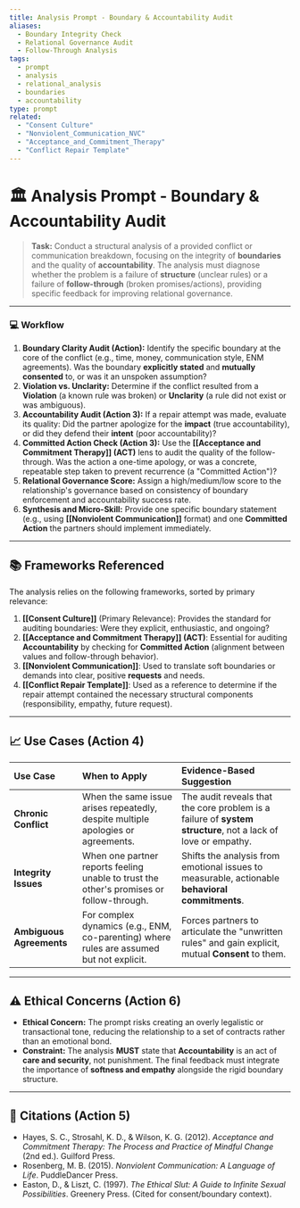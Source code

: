 ```yaml
---
title: Analysis Prompt - Boundary & Accountability Audit
aliases:
  - Boundary Integrity Check
  - Relational Governance Audit
  - Follow-Through Analysis
tags:
  - prompt
  - analysis
  - relational_analysis
  - boundaries
  - accountability
type: prompt
related:
  - "Consent Culture"
  - "Nonviolent_Communication_NVC"
  - "Acceptance_and_Commitment_Therapy"
  - "Conflict Repair Template"
---
```


<!-- @format -->

# 🏛️ Analysis Prompt - Boundary & Accountability Audit

> **Task:** Conduct a structural analysis of a provided conflict or communication breakdown, focusing on the integrity of **boundaries** and the quality of **accountability**. The analysis must diagnose whether the problem is a failure of **structure** (unclear rules) or a failure of **follow-through** (broken promises/actions), providing specific feedback for improving relational governance.

---

### 💻 Workflow

1.  **Boundary Clarity Audit (Action):** Identify the specific boundary at the core of the conflict (e.g., time, money, communication style, ENM agreements). Was the boundary **explicitly stated** and **mutually consented** to, or was it an unspoken assumption?
2.  **Violation vs. Unclarity:** Determine if the conflict resulted from a **Violation** (a known rule was broken) or **Unclarity** (a rule did not exist or was ambiguous).
3.  **Accountability Audit (Action 3):** If a repair attempt was made, evaluate its quality: Did the partner apologize for the **impact** (true accountability), or did they defend their **intent** (poor accountability)?
4.  **Committed Action Check (Action 3):** Use the **[[Acceptance and Commitment Therapy]] (ACT)** lens to audit the quality of the follow-through. Was the action a one-time apology, or was a concrete, repeatable step taken to prevent recurrence (a "Committed Action")?
5.  **Relational Governance Score:** Assign a high/medium/low score to the relationship's governance based on consistency of boundary enforcement and accountability success rate.
6.  **Synthesis and Micro-Skill:** Provide one specific boundary statement (e.g., using **[[Nonviolent Communication]]** format) and one **Committed Action** the partners should implement immediately.

---

## 📚 Frameworks Referenced

The analysis relies on the following frameworks, sorted by primary relevance:

1.  **[[Consent Culture]]** (Primary Relevance): Provides the standard for auditing boundaries: Were they explicit, enthusiastic, and ongoing?
2.  **[[Acceptance and Commitment Therapy]] (ACT)**: Essential for auditing **Accountability** by checking for **Committed Action** (alignment between values and follow-through behavior).
3.  **[[Nonviolent Communication]]**: Used to translate soft boundaries or demands into clear, positive **requests** and needs.
4.  **[[Conflict Repair Template]]**: Used as a reference to determine if the repair attempt contained the necessary structural components (responsibility, empathy, future request).

---

## 📈 Use Cases (Action 4)

| Use Case                 | When to Apply                                                                            | Evidence-Based Suggestion                                                                                    |
| :----------------------- | :--------------------------------------------------------------------------------------- | :----------------------------------------------------------------------------------------------------------- |
| **Chronic Conflict**     | When the same issue arises repeatedly, despite multiple apologies or agreements.         | The audit reveals that the core problem is a failure of **system structure**, not a lack of love or empathy. |
| **Integrity Issues**     | When one partner reports feeling unable to trust the other's promises or follow-through. | Shifts the analysis from emotional issues to measurable, actionable **behavioral commitments**.              |
| **Ambiguous Agreements** | For complex dynamics (e.g., ENM, co-parenting) where rules are assumed but not explicit. | Forces partners to articulate the "unwritten rules" and gain explicit, mutual **Consent** to them.           |

---

## ⚠️ Ethical Concerns (Action 6)

- **Ethical Concern:** The prompt risks creating an overly legalistic or transactional tone, reducing the relationship to a set of contracts rather than an emotional bond.
- **Constraint:** The analysis **MUST** state that **Accountability** is an act of **care and security**, not punishment. The final feedback must integrate the importance of **softness and empathy** alongside the rigid boundary structure.

---

## 📖 Citations (Action 5)

- Hayes, S. C., Strosahl, K. D., & Wilson, K. G. (2012). _Acceptance and Commitment Therapy: The Process and Practice of Mindful Change_ (2nd ed.). Guilford Press.
- Rosenberg, M. B. (2015). _Nonviolent Communication: A Language of Life_. PuddleDancer Press.
- Easton, D., & Liszt, C. (1997). _The Ethical Slut: A Guide to Infinite Sexual Possibilities_. Greenery Press. (Cited for consent/boundary context).
